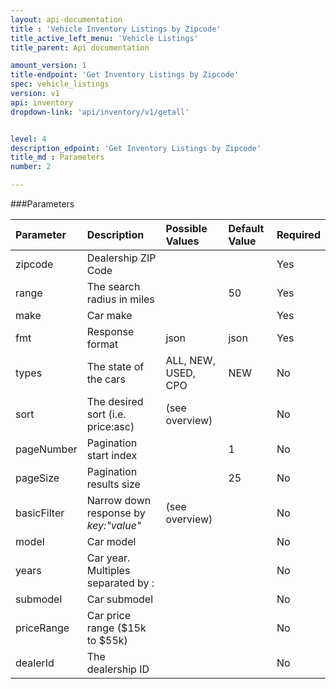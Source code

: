 ```yaml
---
layout: api-documentation
title : 'Vehicle Inventory Listings by Zipcode'
title_active_left_menu: 'Vehicle Listings'
title_parent: Api documentation

amount_version: 1
title-endpoint: 'Get Inventory Listings by Zipcode'
spec: vehicle_listings
version: v1
api: inventory
dropdown-link: 'api/inventory/v1/getall'


level: 4
description_edpoint: 'Get Inventory Listings by Zipcode'
title_md : Parameters
number: 2

---
```



###Parameters

| Parameter  	| Description                           | Possible Values   	| Default Value | Required |
|:--------------|:--------------------------------------|:----------------------|:------------- |:-------- |
| zipcode		| Dealership ZIP Code					|						| 		        | Yes      |
| range			| The search radius in miles			|						| 50 	        | Yes      |
| make			| Car make								|						| 		        | Yes      |
| fmt        	| Response format                       | json              	| json          | Yes      |
| types    		| The state of the cars		          	| ALL, NEW, USED, CPO 	| NEW           | No       |
| sort			| The desired sort (i.e. price:asc)     | (see overview) 		|           	| No       |
| pageNumber	| Pagination start index				| 						| 1		        | No       |
| pageSize   	| Pagination results size 				| 						| 25	        | No       |
| basicFilter	| Narrow down response by *key:"value"* | (see overview)		| 		        | No       |
| model			| Car model								|						| 		        | No       |
| years			| Car year. Multiples separated by :	|						| 		        | No       |
| submodel		| Car submodel							|						| 		        | No       |
| priceRange	| Car price range ($15k to $55k)		|						| 		        | No       |
| dealerId 		| The dealership ID						| 						| 		        | No	   |
